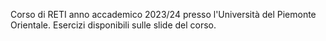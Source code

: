 Corso di RETI anno accademico 2023/24 presso l'Università del Piemonte Orientale. Esercizi disponibili sulle slide del corso.
